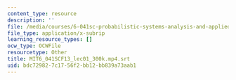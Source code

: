 ```yaml
---
content_type: resource
description: ''
file: /media/courses/6-041sc-probabilistic-systems-analysis-and-applied-probability-fall-2013/bdc729827c1756f2bb12bb839a73aab1_MIT6_041SCF13_lec01_300k.mp4.vtt
file_type: application/x-subrip
learning_resource_types: []
ocw_type: OCWFile
resourcetype: Other
title: MIT6_041SCF13_lec01_300k.mp4.srt
uid: bdc72982-7c17-56f2-bb12-bb839a73aab1
---
```


